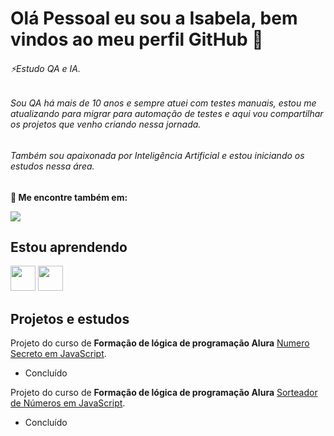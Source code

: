 # Olá Pessoal eu sou a Isabela, bem vindos ao meu perfil GitHub   👋

###### ⚡Estudo QA e IA. 
###### Sou QA há mais de 10 anos e sempre atuei com testes manuais, estou me atualizando para migrar para automação de testes e aqui vou compartilhar os projetos que venho criando nessa jornada.
###### Também sou apaixonada por Inteligência Artificial e estou iniciando os estudos nessa área.
**💬 Me encontre também em:**

  <div>
            <a href="https://www.linkedin.com/in/isabela-siqueira-40609925/" target="_blank"><img loading="lazy" src="https://img.shields.io/badge/-LinkedIn-%230077B5?style=for-the-badge&logo=linkedin&logoColor=white" target="_blank"></a>
          
  <div>

## Estou aprendendo
  <div>
            <img src="https://cdn.jsdelivr.net/gh/devicons/devicon@latest/icons/javascript/javascript-original.svg" width="40" height="40" /> <img src="https://cdn.jsdelivr.net/gh/devicons/devicon@latest/icons/python/python-original-wordmark.svg" width="40" height="40" />         
          
  <div>

  ## Projetos e estudos
  Projeto do curso de **Formação de lógica de programação Alura** [Numero Secreto em JavaScript](https://github.com/isa-santtos/numero-secreto).
  * Concluído
  
  Projeto do curso de **Formação de lógica de programação Alura** [Sorteador de Números em JavaScript](https://github.com/isa-santtos/sorteador-numeros2).
  * Concluído
